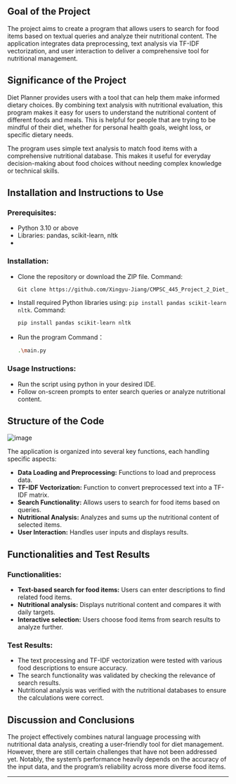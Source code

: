 ## Goal of the Project

The project aims to create a program that allows users to search for food items based on textual queries and analyze their nutritional content. The application integrates data preprocessing, text analysis via TF-IDF vectorization, and user interaction to deliver a comprehensive tool for nutritional management.

## Significance of the Project

Diet Planner provides users with a tool that can help them make informed dietary choices. By combining text analysis with nutritional evaluation, this program makes it easy for users to understand the nutritional content of different foods and meals. This is helpful for people that are trying to be mindful of their diet, whether for personal health goals, weight loss, or specific dietary needs.

The program uses simple text analysis to match food items with a comprehensive nutritional database. This makes it useful for everyday decision-making about food choices without needing complex knowledge or technical skills.

## Installation and Instructions to Use

### Prerequisites:
- Python 3.10 or above
- Libraries: pandas, scikit-learn, nltk
- 
### Installation:

- Clone the repository or download the ZIP file.
  Command:
  ```bash
  Git clone https://github.com/Xingyu-Jiang/CMPSC_445_Project_2_Diet_Planner
  ```
- Install required Python libraries using: `pip install pandas scikit-learn nltk`.
  Command:
  ```bash
  pip install pandas scikit-learn nltk
  ```
- Run the program
  Command：
  ```bash
  .\main.py
  ```

### Usage Instructions:

- Run the script using python in your desired IDE.
- Follow on-screen prompts to enter search queries or analyze nutritional content.

## Structure of the Code
![image](https://github.com/Xingyu-Jiang/CMPSC_445_Project_2_Diet_Planner/assets/117769320/51d97d28-0a90-4404-b2cd-362a58beaad0)

The application is organized into several key functions, each handling specific aspects:

- **Data Loading and Preprocessing:** Functions to load and preprocess data.
- **TF-IDF Vectorization:** Function to convert preprocessed text into a TF-IDF matrix.
- **Search Functionality:** Allows users to search for food items based on queries.
- **Nutritional Analysis:** Analyzes and sums up the nutritional content of selected items.
- **User Interaction:** Handles user inputs and displays results.

## Functionalities and Test Results

### Functionalities:

- **Text-based search for food items:** Users can enter descriptions to find related food items.
- **Nutritional analysis:** Displays nutritional content and compares it with daily targets.
- **Interactive selection:** Users choose food items from search results to analyze further.

### Test Results:

- The text processing and TF-IDF vectorization were tested with various food descriptions to ensure accuracy.
- The search functionality was validated by checking the relevance of search results.
- Nutritional analysis was verified with the nutritional databases to ensure the calculations were correct.

## Discussion and Conclusions

The project effectively combines natural language processing with nutritional data analysis, creating a user-friendly tool for diet management. However, there are still certain challenges that have not been addressed yet. Notably, the system’s performance heavily depends on the accuracy of the input data, and the program’s reliability across more diverse food items.

---
